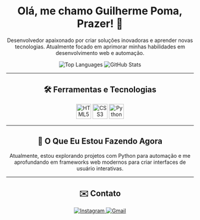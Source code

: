 <h1 align="center">Olá, me chamo Guilherme Poma, Prazer! 👋</h1>

<p align="center">
  Desenvolvedor apaixonado por criar soluções inovadoras e aprender novas tecnologias. Atualmente focado em aprimorar minhas habilidades em desenvolvimento web e automação.
</p>

<p align="center">
  <img src="https://github-readme-stats.vercel.app/api/top-langs/?username=GuilhermePoma&layout=compact&theme=monokai&show_icons=true" alt="Top Languages" loading="lazy" />
  <img src="https://github-readme-stats.vercel.app/api?username=GuilhermePoma&show_icons=true&theme=dracula&include_all_commits=true&count_private=true" alt="GitHub Stats" loading="lazy" />
</p>

---

<h2 align="center">🛠️ Ferramentas e Tecnologias</h2>

<p align="center">
  <img src="https://cdn.jsdelivr.net/gh/devicons/devicon/icons/html5/html5-original.svg" alt="HTML5" width="40" height="40" />
  <img src="https://cdn.jsdelivr.net/gh/devicons/devicon/icons/css3/css3-original.svg" alt="CSS3" width="40" height="40" />
  <img src="https://cdn.jsdelivr.net/gh/devicons/devicon/icons/python/python-original.svg" alt="Python" width="40" height="40"/>
</p>

---

<h2 align="center">🚀 O Que Eu Estou Fazendo Agora</h2>

<p align="center">
  Atualmente, estou explorando projetos com Python para automação e me aprofundando em frameworks web modernos para criar interfaces de usuário interativas.
</p>

---

<h2 align="center">✉️ Contato</h2>

<p align="center">
  <a href="https://www.instagram.com/poma_gui" target="_blank">
    <img src="https://img.shields.io/badge/-Instagram-%23E4405F?style=for-the-badge&logo=instagram&logoColor=white" alt="Instagram" loading="lazy">
  </a>
  <a href="mailto:guilhermepomacercena@gmail.com">
    <img src="https://img.shields.io/badge/Gmail-D14836?style=for-the-badge&logo=gmail&logoColor=white" alt="Gmail" loading="lazy">
  </a>
</p>

